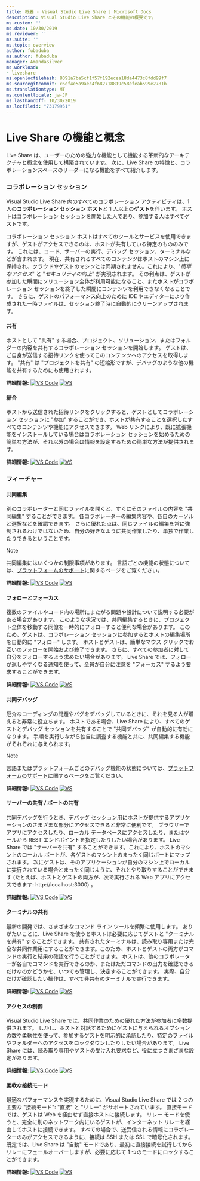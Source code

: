 ```yaml
---
title: 概要 - Visual Studio Live Share | Microsoft Docs
description: Visual Studio Live Share とその機能の概要です。
ms.custom: ''
ms.date: 10/30/2019
ms.reviewer: ''
ms.suite: ''
ms.topic: overview
author: fubaduba
ms.author: fubaduba
manager: AmandaSilver
ms.workload:
- liveshare
ms.openlocfilehash: 8091a7ba5cf1f57f192ecea18da4473c8fdd99f7
ms.sourcegitcommit: c6ef4e5a9aec4f682718819c58efeab599e2781b
ms.translationtype: MT
ms.contentlocale: ja-JP
ms.lasthandoff: 10/30/2019
ms.locfileid: "73179951"
---
```

<!--
Copyright © Microsoft Corporation
All rights reserved.
Creative Commons Attribution 4.0 License (International): https://creativecommons.org/licenses/by/4.0/legalcode
-->
# <a name="live-share-features-and-concepts"></a>Live Share の機能と概念 

Live Share は、ユーザーのための強力な機能として機能する革新的なアーキテクチャと概念を使用して構築されています。 次に、Live Share の特徴と、コラボレーションスペースのリーダーになる機能をすべて紹介します。 

### <a name="collaboration-sessions"></a>コラボレーション セッション

Visual Studio Live Share 内のすべてのコラボレーション アクティビティは、1 人の**コラボレーション セッション ホスト**と 1 人以上の**ゲスト**を伴います。 ホストはコラボレーション セッションを開始した人であり、参加する人はすべてゲストです。

コラボレーション セッション ホストはすべてのツールとサービスを使用できますが、ゲストがアクセスできるのは、ホストが共有している特定のもののみです。 これには、コード、サーバーの実行、デバッグ セッション、ターミナルなどが含まれます。 現在、共有されるすべてのコンテンツはホストのマシン上に保持され、クラウドやゲストのマシンとは同期されません。これにより、"_簡単なアクセス_" と "_セキュリティの向上_" が実現されます。 その利点は、ゲストが参加した瞬間にソリューション全体が利用可能になること、またホストがコラボレーション セッションを終了した瞬間にコンテンツを利用できなくなることです。 さらに、ゲストのパフォーマンス向上のために IDE やエディターにより作成された一時ファイルは、セッション終了時に自動的にクリーンアップされます。

#### <a name="sharing"></a>共有

ホストとして "共有" する場合、プロジェクト、ソリューション、またはフォルダーの内容を共有するコラボレーション セッションを開始します。 ゲストは、ご自身が送信する招待リンクを使ってこのコンテンツへのアクセスを取得します。 "共有" は "プロジェクトを共有" の短縮形ですが、デバッグのような他の機能を共有するためにも使用されます。

**詳細情報:** [![VS Code](../media/vscode-icon-15x15.png)](../how-to-guides/vscode.md#share-a-project) [![VS](../media/vs-icon-15x15.png)](../how-to-guides/vs.md#share-a-project)

#### <a name="joining"></a>結合

ホストから送信された招待リンクをクリックすると、ゲストとしてコラボレーション セッションに "参加" することができ、ホストが共有することを選択したすべてのコンテンツや機能にアクセスできます。 Web リンクにより、既に拡張機能をインストールしている場合はコラボレーション セッションを始めるための簡単な方法が、それ以外の場合は情報を設定するための簡単な方法が提供されます。

**詳細情報:** [![VS Code](../media/vscode-icon-15x15.png)](../how-to-guides/vscode.md#join-a-collaboration-session) [![VS](../media/vs-icon-15x15.png)](../how-to-guides/vs.md#join-a-collaboration-session)

### <a name="features"></a>フィーチャー

#### <a name="co-editing"></a>共同編集

別のコラボレーターと同じファイルを開くと、すぐにそのファイルの内容を "共同編集" することができます。 各コラボレーターの編集内容や、各自のカーソルと選択などを確認できます。 さらに優れた点は、同じファイルの編集を常に強制されるわけではないため、自分の好きなように共同作業したり、単独で作業したりできるということです。

> [!NOTE]
> 共同編集にはいくつかの制限事項があります。 言語ごとの機能の状態については、[プラットフォームのサポート](../reference/platform-support.md)に関するページをご覧ください。

**詳細情報:** [![VS Code](../media/vscode-icon-15x15.png)](../how-to-guides/vscode.md#co-editing) [![VS](../media/vs-icon-15x15.png)](../how-to-guides/vs.md#co-editing)

#### <a name="following-and-focusing"></a>フォローとフォーカス

複数のファイルやコード内の場所にまたがる問題や設計について説明する必要がある場合があります。 このような状況では、共同編集するときに、プロジェクト全体を移動する同僚を一時的にフォローすると便利な場合があります。 このため、ゲストは、コラボレーション セッションに参加するとホストの編集場所を自動的に "フォロー" します。 ホストとゲストは、簡単なマウス クリックでお互いのフォローを開始および終了できます。 さらに、すべての参加者に対して自分をフォローするよう求めたい場合があります。 Live Share では、フォローが返しやすくなる通知を使って、全員が自分に注意を "フォーカス" するよう要求することができます。

**詳細情報:** [![VS Code](../media/vscode-icon-15x15.png)](../how-to-guides/vscode.md#following) [![VS](../media/vs-icon-15x15.png)](../how-to-guides/vs.md#following)

#### <a name="co-debugging"></a>共同デバッグ

厄介なコーディングの問題やバグをデバッグしているときに、それを見る人が増えると非常に役立ちます。 ホストである場合、Live Share により、すべてのゲストとデバッグ セッションを共有することで "共同デバッグ" が自動的に有効になります。 手順を実行しながら独自に調査する機能と共に、共同編集する機能がそれぞれに与えられます。

> [!NOTE]
> 言語またはプラットフォームごとのデバッグ機能の状態については、[プラットフォームのサポート](../reference/platform-support.md)に関するページをご覧ください。

**詳細情報:** [![VS Code](../media/vscode-icon-15x15.png)](../how-to-guides/vscode.md#co-debugging) [![VS](../media/vs-icon-15x15.png)](../how-to-guides/vs.md#co-debugging)

#### <a name="share-server--share-port"></a>サーバーの共有 / ポートの共有

共同デバッグを行うとき、デバッグ セッション用にホストが提供するアプリケーションのさまざまな部分にアクセスできると非常に便利です。 ブラウザーでアプリにアクセスしたり、ローカル データベースにアクセスしたり、またはツールから REST エンドポイントを指定したりしたい場合があります。 Live Share では "サーバーを共有" することができます。これにより、ホストのマシン上のローカル ポートが、各ゲストのマシン上のまったく同じポートにマップされます。 次にゲストは、そのアプリケーションが自分のマシン上でローカルに実行されている場合とまったく同じように、それとやり取りすることができます (たとえば、ホストとゲストの両方が、次で実行される Web アプリにアクセスできます: http://localhost:3000) 。

**詳細情報:** [![VS Code](../media/vscode-icon-15x15.png)](../how-to-guides/vscode.md#share-a-server) [![VS](../media/vs-icon-15x15.png)](../how-to-guides/vs.md#share-a-server)

#### <a name="share-terminals"></a>ターミナルの共有

最新の開発では、さまざまなコマンド ライン ツールを頻繁に使用します。 ありがたいことに、Live Share を使うとホストは必要に応じてゲストと "ターミナルを共有" することができます。 共有されたターミナルは、読み取り専用または完全な共同作業用にすることができます。このため、ホストとゲストの両方がコマンドの実行と結果の確認を行うことができます。 ホストは、他のコラボレーターが各自でコマンドを実行できるのか、またはただコマンドの出力を確認できるだけなのかどうかを、いつでも管理し、決定することができます。 実際、自分だけが確認したい操作は、すべて非共有のターミナルで実行できます。

**詳細情報:** [![VS Code](../media/vscode-icon-15x15.png)](../how-to-guides/vscode.md#share-a-terminal) [![VS](../media/vs-icon-15x15.png)](../how-to-guides/vs.md#share-a-terminal)

#### <a name="access-controls"></a>アクセスの制御

Visual Studio Live Share では、共同作業のための優れた方法が参加者に多数提供されます。 しかし、ホストと対話するためにゲストに与えられるオプションの数や柔軟性を使って、参加するゲストを明示的に承認したり、特定のファイルやフォルダーへのアクセスをロックダウンしたりしたい場合があります。 Live Share には、読み取り専用やゲストの受け入れ要求など、役に立つさまざまな設定があります。

**詳細情報:** [![VS Code](../media/vscode-icon-15x15.png)](../reference/security.md) [![VS](../media/vs-icon-15x15.png)](../reference/security.md)

#### <a name="flexible-connection-modes"></a>柔軟な接続モード

最適なパフォーマンスを実現するために、Visual Studio Live Share では 2 つの主要な "接続モード": "直接" と "リレー" がサポートされています。 直接モードでは、ゲストは Web を経由せず直接ホストに接続します。 リレー モードを使うと、完全に別のネットワーク内にいるゲストが、インターネット リレーを経由してホストに接続できます。 すべての場合で、送受信される情報にコラボレーターのみがアクセスできるように、接続は SSH または SSL で暗号化されます。 既定では、Live Share は "自動" モードであり、最初に直接接続を試行してからリレーにフェールオーバーしますが、必要に応じて 1 つのモードにロックすることができます。

**詳細情報:** [![VS Code](../media/vscode-icon-15x15.png)](../reference/connectivity.md#changing-the-connection-mode) [![VS](../media/vs-icon-15x15.png)](../reference/connectivity.md#changing-the-connection-mode)

